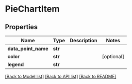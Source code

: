 # PieChartItem

## Properties
Name | Type | Description | Notes
------------ | ------------- | ------------- | -------------
**data_point_name** | **str** |  | 
**color** | **str** |  | [optional] 
**legend** | **str** |  | 

[[Back to Model list]](../README.md#documentation-for-models) [[Back to API list]](../README.md#documentation-for-api-endpoints) [[Back to README]](../README.md)


